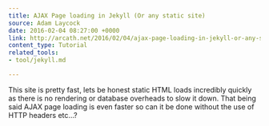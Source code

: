 ```yaml
---
title: AJAX Page loading in Jekyll (Or any static site)
source: Adam Laycock
date: 2016-02-04 08:27:00 +0000
link: http://arcath.net/2016/02/04/ajax-page-loading-in-jekyll-or-any-static-site.html
content_type: Tutorial
related_tools:
- tool/jekyll.md

---
```

This site is pretty fast, lets be honest static HTML loads incredibly quickly as there is no rendering or database overheads to slow it down. That being said AJAX page loading is even faster so can it be done without the use of HTTP headers etc…?
